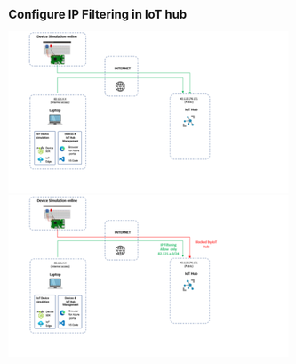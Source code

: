 ## Configure IP Filtering in IoT hub

<img width="700" alt="private-endpoint-ipfilter" src="https://github.com/chmagitt/iothub-private-endpoint/blob/main/media/Filter1.png">

<img width="700" alt="private-endpoint-ipfilter" src="https://github.com/chmagitt/iothub-private-endpoint/blob/main/media/Filter2.png">
